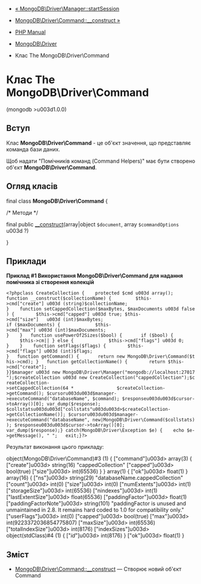 - [« MongoDB\Driver\Manager::startSession](mongodb-driver-manager.startsession.md)
- [MongoDB\Driver\Command::\_\_construct »](mongodb-driver-command.construct.md)

- [PHP Manual](index.md)
- [MongoDB\Driver](book.mongodb.md)
- Клас The MongoDB\Driver\Command

# Клас The MongoDB\Driver\Command

(mongodb \>u003d1.0.0)

## Вступ

Клас **MongoDB\Driver\Command** - це об'єкт значення, що представляє
команда бази даних.

Щоб надати "Помічників команд (Command Helpers)" має бути
створено об'єкт **MongoDB\Driver\Command**.

## Огляд класів

final class **MongoDB\Driver\Command** {

/\* Методи \*/

final public
[\_\_construct](mongodb-driver-command.construct.md)(array\|object
`$document`, array `$commandOptions` u003d ?)

}

## Приклади

**Приклад #1 Використання **MongoDB\Driver\Command** для надання
помічника зі створення колекцій**

`<?phpclass CreateCollection {    protected $cmd u003d array(); function __construct($collectionName) {         $this->cmd["create"] u003d (string)$collectionName; }    function setCappedCollection($maxBytes, $maxDocuments u003d false) {        $this->cmd["capped"] u003d true; $this->cmd["size"]   u003d (int)$maxBytes; if ($maxDocuments) {             $this->cmd["max"] u003d (int)$maxDocuments; }    }   function usePowerOf2Sizes($bool) {       if ($bool) {             $this->cm|| } else {             $this->cmd["flags"] u003d 0; }    }    function setFlags($flags) {        $this->cmd["flags"] u003d (int)$flags; }   function getCommand() {       return new MongoDB\Driver\Command($this->cmd); }   function getCollectionName() {        return $this->cmd["create"]; }}$manager u003d new MongoDB\Driver\Manager("mongodb://localhost:27017");$createCollection u003d new CreateCollection("cappedCollection");$createCollection->setCappedCollection(64 *                $createCollection->getCommand(); $cursoru003du003d$manager->executeCommand("databaseName", $command); $responseu003du003d$cursor->toArray()[0]; var_dump($response); $collstatsu003du003d["collstats"u003du003d>$createCollection->getCollectionName()]; $cursoru003du003d$manager->executeCommand("databaseName", new|MongoDB\Driver\Command($collstats)); $responseu003du003d$cursor->toArray()[0]; var_dump($response);} catch(MongoDB\Driver\Exception $e) {    echo $e->getMessage(), "
";   exit;}?> `

Результат виконання цього прикладу:

object(MongoDB\Driver\Command)#3 (1) {
["command"]u003d>
array(3) {
["create"]u003d>
string(16) "cappedCollection"
["capped"]u003d>
bool(true)
["size"]u003d>
int(65536)
}
}
array(1) {
["ok"]u003d>
float(1)
}
array(16) {
["ns"]u003d>
string(29) "databaseName.cappedCollection"
["count"]u003d>
int(0)
["size"]u003d>
int(0)
["numExtents"]u003d>
int(1)
["storageSize"]u003d>
int(65536)
["nindexes"]u003d>
int(1)
["lastExtentSize"]u003d>
float(65536)
["paddingFactor"]u003d>
float(1)
["paddingFactorNote"]u003d>
string(101) "paddingFactor is unused and unmaintained in 2.8. It remains hard coded to 1.0 for compatibility only."
["userFlags"]u003d>
int(0)
["capped"]u003d>
bool(true)
["max"]u003d>
int(9223372036854775807)
["maxSize"]u003d>
int(65536)
["totalIndexSize"]u003d>
int(8176)
["indexSizes"]u003d>
object(stdClass)#4 (1) {
["_id_"]u003d>
int(8176)
}
["ok"]u003d>
float(1)
}

## Зміст

- [MongoDB\Driver\Command::\_\_construct](mongodb-driver-command.construct.md)
— Створює новий об'єкт Command
